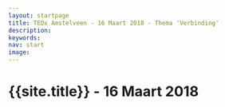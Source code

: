 ```yaml
---
layout: startpage
title: TEDx Amstelveen - 16 Maart 2018 - Thema 'Verbinding'
description:
keywords:
nav: start
image:
---
```

<amp-img noloading width="200" height="200" alt="{{page.description}}" layout="responsive" src="/img/placeholder.svg" class="pull-left img-big"></amp-img>

# {{site.title}} - 16 Maart 2018
